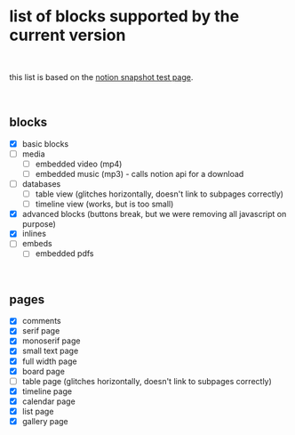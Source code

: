 # list of blocks supported by the current version

<br>

this list is based on the [notion snapshot test page](https://sueszli.notion.site/NotionSnapshot-Test-5ab361d19688436fb22f319e84b53a07).

<br>

## blocks

- [x] basic blocks
- [ ] media
  - [ ] embedded video (mp4)
  - [ ] embedded music (mp3) - calls notion api for a download
- [ ] databases
  - [ ] table view (glitches horizontally, doesn't link to subpages correctly)
  - [ ] timeline view (works, but is too small)
- [x] advanced blocks (buttons break, but we were removing all javascript on purpose)
- [x] inlines
- [ ] embeds
  - [ ] embedded pdfs

<br>

## pages
- [x] comments
- [x] serif page 
- [x] monoserif page 
- [x] small text page
- [x] full width page
- [x] board page
- [ ] table page (glitches horizontally, doesn't link to subpages correctly)
- [x] timeline page
- [x] calendar page
- [x] list page
- [x] gallery page
